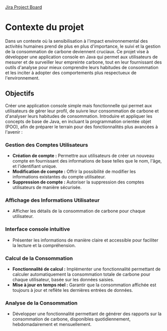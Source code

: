[Jira Project Board](https://alifiharr.atlassian.net/jira/software/projects/BIB/boards/5)



# Contexte du projet

Dans un contexte où la sensibilisation à l'impact environnemental des activités humaines prend de plus en plus d'importance, le suivi et la gestion de la consommation de carbone deviennent cruciaux. Ce projet vise à développer une application console en Java qui permet aux utilisateurs de mesurer et de surveiller leur empreinte carbone, tout en leur fournissant des outils d'analyse pour mieux comprendre leurs habitudes de consommation et les inciter à adopter des comportements plus respectueux de l'environnement.

## Objectifs

Créer une application console simple mais fonctionnelle qui permet aux utilisateurs de gérer leur profil, de suivre leur consommation de carbone et d'analyser leurs habitudes de consommation. Introduire et appliquer les concepts de base de Java, en incluant la programmation orientée objet (POO), afin de préparer le terrain pour des fonctionnalités plus avancées à l'avenir :

### Gestion des Comptes Utilisateurs

- **Création de compte :** Permettre aux utilisateurs de créer un nouveau compte en fournissant des informations de base telles que le nom, l'âge, et l'identifiant unique.
- **Modification de compte :** Offrir la possibilité de modifier les informations existantes du compte utilisateur.
- **Suppression de compte :** Autoriser la suppression des comptes utilisateurs de manière sécurisée.

### Affichage des Informations Utilisateur

- Afficher les détails de la consommation de carbone pour chaque utilisateur.

### Interface console intuitive

- Présenter les informations de manière claire et accessible pour faciliter la lecture et la compréhension.

### Calcul de la Consommation

- **Fonctionnalité de calcul :** Implémenter une fonctionnalité permettant de calculer automatiquement la consommation totale de carbone pour chaque utilisateur, basée sur les données saisies.
- **Mise à jour en temps réel :** Garantir que la consommation affichée est toujours à jour et reflète les dernières entrées de données.

### Analyse de la Consommation

- Développer une fonctionnalité permettant de générer des rapports sur la consommation de carbone, disponibles quotidiennement, hebdomadairement et mensuellement.
